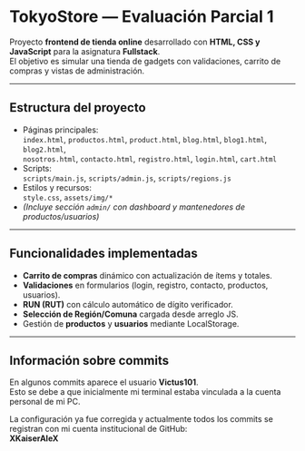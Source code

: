 # TokyoStore — Evaluación Parcial 1

Proyecto **frontend de tienda online** desarrollado con **HTML, CSS y JavaScript** para la asignatura **Fullstack**.  
El objetivo es simular una tienda de gadgets con validaciones, carrito de compras y vistas de administración.

---

## Estructura del proyecto
- Páginas principales:  
  `index.html`, `productos.html`, `product.html`, `blog.html`, `blog1.html`, `blog2.html`,  
  `nosotros.html`, `contacto.html`, `registro.html`, `login.html`, `cart.html`
- Scripts:  
  `scripts/main.js`, `scripts/admin.js`, `scripts/regions.js`
- Estilos y recursos:  
  `style.css`, `assets/img/*`
- *(Incluye sección `admin/` con dashboard y mantenedores de productos/usuarios)*

---

## Funcionalidades implementadas
- **Carrito de compras** dinámico con actualización de ítems y totales.  
- **Validaciones** en formularios (login, registro, contacto, productos, usuarios).  
- **RUN (RUT)** con cálculo automático de dígito verificador.  
- **Selección de Región/Comuna** cargada desde arreglo JS.  
- Gestión de **productos** y **usuarios** mediante LocalStorage.  

---

## Información sobre commits
En algunos commits aparece el usuario **Victus101**.  
Esto se debe a que inicialmente mi terminal estaba vinculada a la cuenta personal de mi PC.  

La configuración ya fue corregida y actualmente todos los commits se registran con mi cuenta institucional de GitHub:  
**XKaiserAleX**
